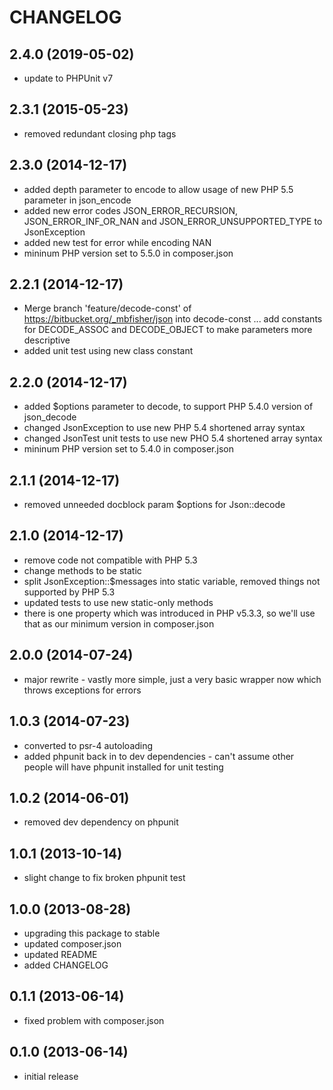 CHANGELOG
=========

2.4.0 (2019-05-02)
------------------

* update to PHPUnit v7

2.3.1 (2015-05-23)
------------------

* removed redundant closing php tags

2.3.0 (2014-12-17)
------------------

* added depth parameter to encode to allow usage of new PHP 5.5 parameter in json_encode
* added new error codes JSON_ERROR_RECURSION, JSON_ERROR_INF_OR_NAN and JSON_ERROR_UNSUPPORTED_TYPE to JsonException
* added new test for error while encoding NAN
* mininum PHP version set to 5.5.0 in composer.json

2.2.1 (2014-12-17)
------------------

* Merge branch 'feature/decode-const' of https://bitbucket.org/_mbfisher/json into decode-const ... add constants for
  DECODE_ASSOC and DECODE_OBJECT to make parameters more descriptive
* added unit test using new class constant

2.2.0 (2014-12-17)
------------------

* added $options parameter to decode, to support PHP 5.4.0 version of json_decode
* changed JsonException to use new PHP 5.4 shortened array syntax
* changed JsonTest unit tests to use new PHO 5.4 shortened array syntax
* mininum PHP version set to 5.4.0 in composer.json

2.1.1 (2014-12-17)
------------------

* removed unneeded docblock param $options for Json::decode

2.1.0 (2014-12-17)
------------------

* remove code not compatible with PHP 5.3
* change methods to be static
* split JsonException::$messages into static variable, removed things not supported by PHP 5.3
* updated tests to use new static-only methods
* there is one property which was introduced in PHP v5.3.3, so we'll use that as our minimum version in composer.json

2.0.0 (2014-07-24)
------------------

* major rewrite - vastly more simple, just a very basic wrapper now which throws exceptions for errors

1.0.3 (2014-07-23)
------------------

* converted to psr-4 autoloading
* added phpunit back in to dev dependencies - can't assume other people will have phpunit installed for unit testing

1.0.2 (2014-06-01)
------------------

* removed dev dependency on phpunit

1.0.1 (2013-10-14)
------------------

* slight change to fix broken phpunit test

1.0.0 (2013-08-28)
------------------

* upgrading this package to stable
* updated composer.json
* updated README
* added CHANGELOG

0.1.1 (2013-06-14)
------------------

* fixed problem with composer.json

0.1.0 (2013-06-14)
------------------

* initial release